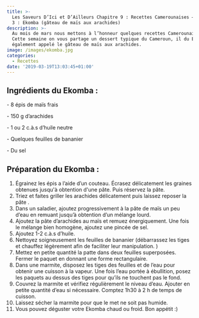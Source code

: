 ```yaml
---
title: >-
  Les Saveurs D’Ici et D’Ailleurs Chapitre 9 : Recettes Camerounaises – Episode
  3 : Ekomba (gâteau de maïs aux arachides)
description: >-
  Au mois de mars nous mettons à l’honneur quelques recettes Camerounaises !
  Cette semaine on vous partage un dessert typique du Cameroun, il du Ekomba ou
  également appelé le gâteau de maïs aux arachides.
image: /images/ekomba.jpg
categories:
  - Recettes
date: '2019-03-19T13:03:45+01:00'
---
```

## Ingrédients du Ekomba :

\- 8 épis de maïs frais

\- 150 g d’arachides

\- 1 ou 2 c.à.s d’huile neutre

\- Quelques feuilles de bananier

\- Du sel



## Préparation du Ekomba : 

1. Égrainez les épis a l’aide d’un couteau. Écrasez délicatement les graines obtenues jusqu'à obtention d'une pâte. Puis réservez la pâte. 
2. Triez et faites griller les arachides délicatement puis laissez reposer la pâte.
3. Dans un saladier, ajoutez progressivement à la pâte de maïs un peu d’eau en remuant jusqu’à obtention d’un mélange lourd.
4. Ajoutez la pâte d’arachides au maïs et remuez énergiquement. Une fois le mélange bien homogène, ajoutez une pincée de sel.
5. Ajoutez 1-2 c.à.s d’huile.
6. Nettoyez soigneusement les feuilles de bananier (débarrassez les tiges et chauffez légèrement afin de faciliter leur manipulation.)
7. Mettez en petite quantité la patte dans deux feuilles superposées. Fermer le paquet en donnant une forme rectangulaire.
8. Dans une marmite, disposez les tiges des feuilles et de l’eau pour obtenir une cuisson à la vapeur. Une fois l’eau portée à ébullition, posez les paquets au dessus des tiges pour qu’ils ne touchent pas le fond.
9. Couvrez la marmite et vérifiez régulièrement le niveau d’eau. Ajouter en petite quantité d’eau si nécessaire. Comptez 1h30 à 2 h de temps de cuisson. 
10. Laissez sécher la marmite pour que le met ne soit pas humide.
11. Vous pouvez déguster votre Ekomba chaud ou froid. Bon appétit :)
